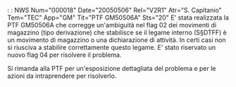  :  : NWS Num="000018" Date="20050506" Rel="V2R1" Atr="S. Capitanio" Tem="TEC" App="GM" Tit="PTF GM50506A" Sts="20"
E' stata realizzata la PTF GM50506A che corregge un'ambiguità nel flag 02 dei movimenti di magazzino (tipo derivazione) che stabilisce se il legame interno (S§DTFF) è un movimento di magazzino o una dichiarazione di attività. In certi casi non si riusciva a stabilire correttamente
questo legame. E' stato riservato un nuovo flag 04 per risolvere il problema.

Si rimanda alla PTF per un'esposizione dettagliata del problema e per le azioni da intraprendere per
risolverlo.
